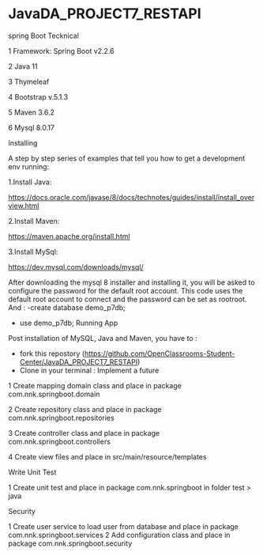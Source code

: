 # JavaDA_PROJECT7_RESTAPI
spring Boot
Tecknical

1 Framework: Spring Boot v2.2.6

2 Java 11

3 Thymeleaf

4 Bootstrap v.5.1.3

5 Maven 3.6.2

6 Mysql 8.0.17

Installing

A step by step series of examples that tell you how to get a development env running:

1.Install Java:

https://docs.oracle.com/javase/8/docs/technotes/guides/install/install_overview.html

2.Install Maven:

https://maven.apache.org/install.html

3.Install MySql:

https://dev.mysql.com/downloads/mysql/

After downloading the mysql 8 installer and installing it, you will be asked to configure the password for the default root account. This code uses the default root account to connect and the password can be set as rootroot. 
And :
 -create  database demo_p7db;
 - use demo_p7db;
Running App

Post installation of MySQL, Java and Maven, you have to :
- fork this repostory (https://github.com/OpenClassrooms-Student-Center/JavaDA_PROJECT7_RESTAPI) 
- Clone in your terminal : 
Implement a future

1 Create mapping domain class and place in package com.nnk.springboot.domain 

2 Create repository class and place in package com.nnk.springboot.repositories

3 Create controller class and place in package com.nnk.springboot.controllers

4 Create view files and place in src/main/resource/templates

Write Unit Test

1 Create unit test and place in package com.nnk.springboot in folder test > java

Security

1 Create user service to load user from database and place in package com.nnk.springboot.services
2 Add configuration class and place in package com.nnk.springboot.security
